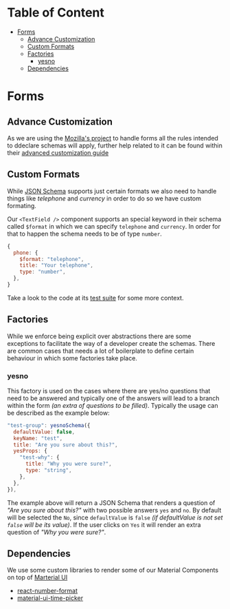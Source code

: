 # Table of Content

- [Forms](#forms)
  - [Advance Customization](#advance-customization)
  - [Custom Formats](#custom-formats)
  - [Factories](#factories)
    - [yesno](#yesno)
  - [Dependencies](#dependencies)

# Forms

## Advance Customization

As we are using the [Mozilla's project](https://react-jsonschema-form.readthedocs.io/en/latest/) to handle forms all the rules intended to ddeclare schemas will apply, further help related to it can be found within their [advanced customization guide](https://react-jsonschema-form.readthedocs.io/en/latest/advanced-customization/)

## Custom Formats

While [JSON Schema](https://json-schema.org/understanding-json-schema/reference/string.html#format) supports just certain formats we also need to handle things like _telephone_ and _currency_ in order to do so we have custom formating.

Our `<TextField />` component supports an special keyword in their schema called `$format` in which we can specify `telephone` and `currency`. In order for that to happen the schema needs to be of type `number`.

```js
{
  phone: {
    $format: "telephone",
    title: "Your telephone",
    type: "number",
  },
}
```

Take a look to the code at its [test suite](https://github.com/debtcollective/disputes/blob/master/apps/frontend/components/___tests___/TextField.spec.js) for some more context.

## Factories

While we enforce being explicit over abstractions there are some exceptions to facilitate the way of a developer create the schemas. There are common cases that needs a lot of boilerplate to define certain behaviour in which some factories take place.

### yesno

This factory is used on the cases where there are yes/no questions that need to be answered and typically one of the answers will lead to a branch within the form _(an extra of questions to be filled)_. Typically the usage can be described as the example below:

```js
"test-group": yesnoSchema({
  defaultValue: false,
  keyName: "test",
  title: "Are you sure about this?",
  yesProps: {
    "test-why": {
      title: "Why you were sure?",
      type: "string",
    },
  },
}),
```

The example above will return a JSON Schema that renders a question of _"Are you sure about this?"_ with two possible answers `yes` and `no`. By default will be selected the `No`, since `defaultValue` is `false` _(if defaultValue is not set `false` will be its value)_. If the user clicks on `Yes` it will render an extra question of _"Why you were sure?"_.

## Dependencies

We use some custom libraries to render some of our Material Components on top of [Marterial UI](https://material-ui.com/)
- [react-number-format](https://github.com/s-yadav/react-number-format)
- [material-ui-time-picker](https://github.com/TeamWertarbyte/material-ui-time-picker)